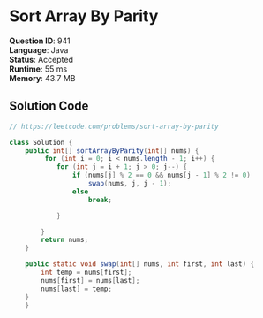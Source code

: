 # Sort Array By Parity

**Question ID**: 941  
**Language**: Java  
**Status**: Accepted  
**Runtime**: 55 ms  
**Memory**: 43.7 MB  

## Solution Code
```java
// https://leetcode.com/problems/sort-array-by-parity

class Solution {
    public int[] sortArrayByParity(int[] nums) {
         for (int i = 0; i < nums.length - 1; i++) {
            for (int j = i + 1; j > 0; j--) {
                if (nums[j] % 2 == 0 && nums[j - 1] % 2 != 0)
                    swap(nums, j, j - 1);
                else
                    break;

            }

        }
        return nums;
    }

    public static void swap(int[] nums, int first, int last) {
        int temp = nums[first];
        nums[first] = nums[last];
        nums[last] = temp;
    }
    }
```

